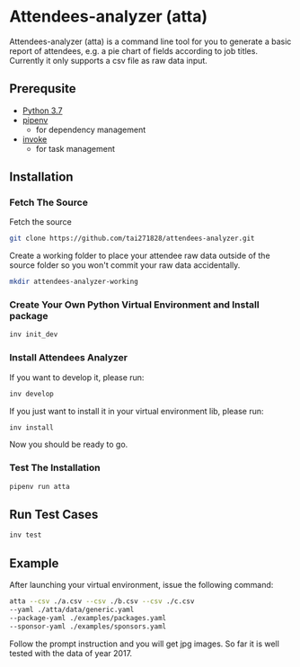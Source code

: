 # Attendees-analyzer (atta)

Attendees-analyzer (atta) is a command line tool for you to generate a basic report of attendees, e.g. a pie chart of fields according to job titles.  
Currently it only supports a csv file as raw data input.

## Prerequsite
* [Python 3.7](https://www.python.org/downloads/)
* [pipenv](https://github.com/pypa/pipenv)
    * for dependency management
* [invoke](https://github.com/pyinvoke/invoke)
    * for task management

## Installation

### Fetch The Source

Fetch the source

```sh
git clone https://github.com/tai271828/attendees-analyzer.git
```

Create a working folder to place your attendee raw data outside of the source folder so you won't commit your raw data accidentally.

```sh
mkdir attendees-analyzer-working
```

### Create Your Own Python Virtual Environment and Install package

```sh
inv init_dev
```

### Install Attendees Analyzer

If you want to develop it, please run:

```sh
inv develop
```

If you just want to install it in your virtual environment lib, please run:

```sh
inv install
```

Now you should be ready to go.

### Test The Installation

```sh
pipenv run atta
```

## Run Test Cases

```sh
inv test
```

## Example

After launching your virtual environment, issue the following command:

```sh
atta --csv ./a.csv --csv ./b.csv --csv ./c.csv
--yaml ./atta/data/generic.yaml
--package-yaml ./examples/packages.yaml
--sponsor-yaml ./examples/sponsors.yaml
```

Follow the prompt instruction and you will get jpg images. So far it is well tested with the data of year 2017.
